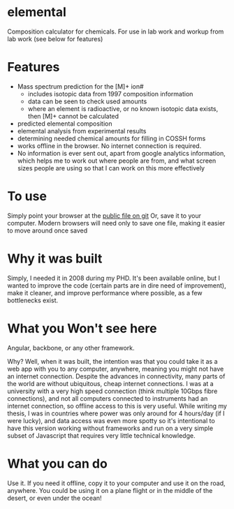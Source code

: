 elemental
=========

Composition calculator for chemicals.  For use in lab work and workup from lab work (see below for features)

Features
========
* Mass spectrum prediction for the [M]+ ion#
  * includes isotopic data from 1997 composition information
  * data can be seen to check used amounts
  * where an element is radioactive, or no known isotopic data exists, then [M]+ cannot be calculated
* predicted elemental composition
* elemental analysis from experimental results
* determining needed chemical amounts for filling in COSSH forms
* works offline in the browser.  No internet connection is required.  
* No information is ever sent out, apart from google analytics information, which helps me to work out where people are from, and what screen sizes people are using so that I can work on this more effectively
 
To use
======
Simply point your browser at the [public file on git](http://sgazard.github.io/elemental/)  Or, save it to your computer.  Modern browsers will need only to save one file, making it easier to move around once saved

Why it was built
================
Simply, I needed it in 2008 during my PHD.  It's been available online, but I wanted to improve the code (certain parts are in dire need of improvement), make it cleaner, and improve performance where possible, as a few bottlenecks exist.

What you Won't see here
=======================
Angular, backbone, or any other framework.

Why?  Well, when it was built, the intention was that you could take it as a web app with you to any computer, anywhere, meaning you might not have an internet connection.  Despite the advances in connectivity, many parts of the world are without ubiquitous, cheap internet connections.  I was at a university with a very high speed connection (think multiple 10Gbps fibre connections), and not all computers connected to instruments had an internet connection, so offline access to this is very useful.  While writing my thesis, I was in countries where power was only around for 4 hours/day (if I were lucky), and data access was even more spotty so it's intentional to have this version working without frameworks and run on a very simple subset of Javascript that requires very little technical knowledge.

What you can do
===============
Use it.  If you need it offline, copy it to your computer and use it on the road, anywhere.  You could be using it on a plane flight or in the middle of the desert, or even under the ocean!
